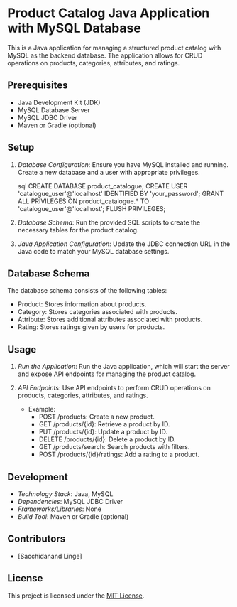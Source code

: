 
# Product Catalog Java Application with MySQL Database

This is a Java application for managing a structured product catalog with MySQL as the backend database. The application allows for CRUD operations on products, categories, attributes, and ratings.

## Prerequisites

- Java Development Kit (JDK)
- MySQL Database Server
- MySQL JDBC Driver
- Maven or Gradle (optional)

## Setup

1. *Database Configuration*: Ensure you have MySQL installed and running. Create a new database and a user with appropriate privileges.

    sql
    CREATE DATABASE product_catalogue;
    CREATE USER 'catalogue_user'@'localhost' IDENTIFIED BY 'your_password';
    GRANT ALL PRIVILEGES ON product_catalogue.* TO 'catalogue_user'@'localhost';
    FLUSH PRIVILEGES;
    

2. *Database Schema*: Run the provided SQL scripts to create the necessary tables for the product catalog.

3. *Java Application Configuration*: Update the JDBC connection URL in the Java code to match your MySQL database settings.

## Database Schema

The database schema consists of the following tables:

- Product: Stores information about products.
- Category: Stores categories associated with products.
- Attribute: Stores additional attributes associated with products.
- Rating: Stores ratings given by users for products.

## Usage

1. *Run the Application*: Run the Java application, which will start the server and expose API endpoints for managing the product catalog.

2. *API Endpoints*: Use API endpoints to perform CRUD operations on products, categories, attributes, and ratings.

    - Example:
        - POST /products: Create a new product.
        - GET /products/{id}: Retrieve a product by ID.
        - PUT /products/{id}: Update a product by ID.
        - DELETE /products/{id}: Delete a product by ID.
        - GET /products/search: Search products with filters.
        - POST /products/{id}/ratings: Add a rating to a product.

## Development

- *Technology Stack*: Java, MySQL
- *Dependencies*: MySQL JDBC Driver
- *Frameworks/Libraries*: None
- *Build Tool*: Maven or Gradle (optional)

## Contributors

- [Sacchidanand Linge]

## License

This project is licensed under the [MIT License](LICENSE).
